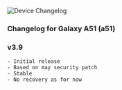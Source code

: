 ![Device Changelog](https://i.imgur.com/C0Wcdr5.png)

### Changelog for Galaxy A51 (a51)

### v3.9
```
- Initial release
- Based on may security patch
- Stable
- No recovery as for now
```
